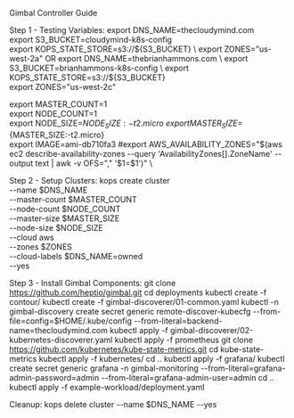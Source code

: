 Gimbal Controller Guide

Step 1 - Testing Variables:
export DNS_NAME=thecloudymind.com \
export S3_BUCKET=cloudymind-k8s-config \
export KOPS_STATE_STORE=s3://${S3_BUCKET} \
export ZONES="us-west-2a" 
              OR
export DNS_NAME=thebrianhammons.com \
export S3_BUCKET=brianhammons-k8s-config \
export KOPS_STATE_STORE=s3://${S3_BUCKET} \
export ZONES="us-west-2c"

export MASTER_COUNT=1 \
export NODE_COUNT=1 \
export NODE_SIZE=${NODE_SIZE:-t2.micro} \
export MASTER_SIZE=${MASTER_SIZE:-t2.micro} \
export IMAGE=ami-db710fa3
#export AWS_AVAILABILITY_ZONES="$(aws ec2 describe-availability-zones --query 'AvailabilityZones[].ZoneName' --output text | awk -v OFS="," '$1=$1')"  \

Step 2 - Setup Clusters:
kops create cluster \
  --name $DNS_NAME \
  --master-count $MASTER_COUNT \
  --node-count $NODE_COUNT \
  --master-size $MASTER_SIZE \
  --node-size $NODE_SIZE \
  --cloud aws \
  --zones $ZONES \
  --cloud-labels $DNS_NAME=owned \
  --yes

Step 3 - Install Gimbal Components:
git clone https://github.com/heptio/gimbal.git
cd deployments
kubectl create -f contour/
kubectl create -f gimbal-discoverer/01-common.yaml
kubectl -n gimbal-discovery create secret generic remote-discover-kubecfg --from-file=config=$HOME/.kube/config --from-literal=backend-name=thecloudymind.com
kubectl apply -f gimbal-discoverer/02-kubernetes-discoverer.yaml
kubectl apply -f prometheus
git clone https://github.com/kubernetes/kube-state-metrics.git
cd kube-state-metrics
kubectl apply -f kubernetes/
cd ..
kubectl apply -f grafana/
kubectl create secret generic grafana -n gimbal-monitoring --from-literal=grafana-admin-password=admin --from-literal=grafana-admin-user=admin 
cd ..
kubectl apply -f example-workload/deployment.yaml

Cleanup:
kops delete cluster --name $DNS_NAME --yes